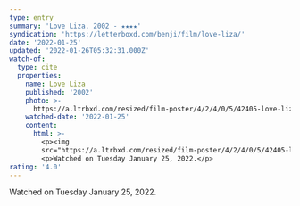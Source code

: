 ```yaml
---
type: entry
summary: 'Love Liza, 2002 - ★★★★'
syndication: 'https://letterboxd.com/benji/film/love-liza/'
date: '2022-01-25'
updated: '2022-01-26T05:32:31.000Z'
watch-of:
  type: cite
  properties:
    name: Love Liza
    published: '2002'
    photo: >-
      https://a.ltrbxd.com/resized/film-poster/4/2/4/0/5/42405-love-liza-0-500-0-750-crop.jpg?k=4744d2033d
    watched-date: '2022-01-25'
    content:
      html: >-
        <p><img
        src="https://a.ltrbxd.com/resized/film-poster/4/2/4/0/5/42405-love-liza-0-500-0-750-crop.jpg?k=4744d2033d"/></p>
        <p>Watched on Tuesday January 25, 2022.</p>
rating: '4.0'
---
```

Watched on Tuesday January 25, 2022.
